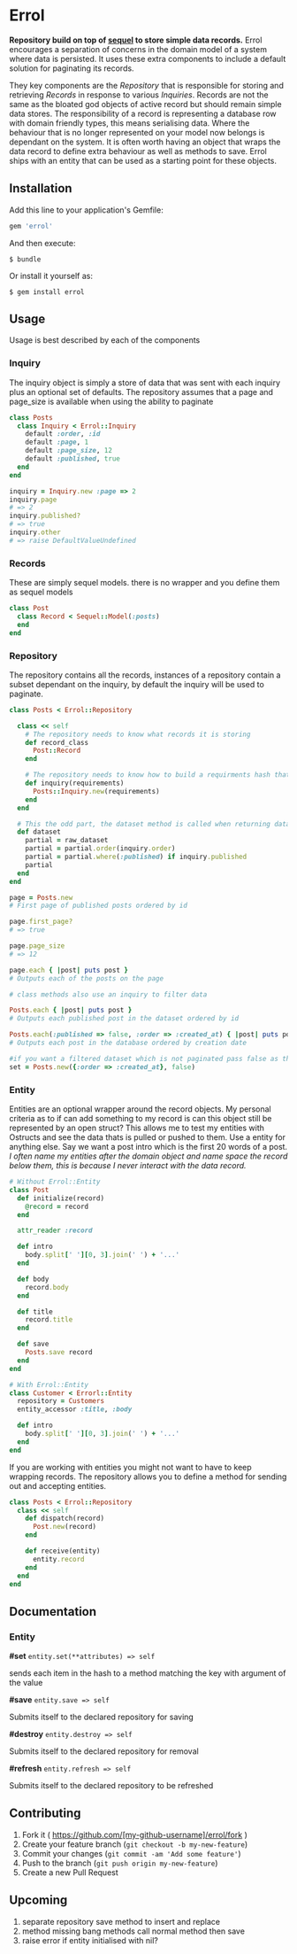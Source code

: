 # Errol

**Repository build on top of [sequel](http://sequel.jeremyevans.net/) to store simple data records.** Errol encourages a separation of concerns in the domain model of a system where data is persisted. It uses these extra components to include a default solution for paginating its records.

They key components are the *Repository* that is responsible for storing and retrieving *Records* in response to various *Inquiries*. Records are not the same as the bloated god objects of active record but should remain simple data stores. The responsibility of a record is representing a database row with domain friendly types, this means serialising data. Where the behaviour that is no longer represented on your model now belongs is dependant on the system. It is often worth having an object that wraps the data record to define extra behaviour as well as methods to save. Errol ships with an entity that can be used as a starting point for these objects.  



## Installation

Add this line to your application's Gemfile:

```ruby
gem 'errol'
```

And then execute:

    $ bundle

Or install it yourself as:

    $ gem install errol

## Usage

Usage is best described by each of the components

### Inquiry
The inquiry object is simply a store of data that was sent with each inquiry plus an optional set of defaults. The repository assumes that a page and page_size is available when using the ability to paginate

```rb
class Posts
  class Inquiry < Errol::Inquiry
    default :order, :id
    default :page, 1
    default :page_size, 12
    default :published, true
  end
end

inquiry = Inquiry.new :page => 2
inquiry.page
# => 2
inquiry.published?
# => true
inquiry.other
# => raise DefaultValueUndefined
```

### Records
These are simply sequel models. there is no wrapper and you define them as sequel models

```rb
class Post
  class Record < Sequel::Model(:posts)
  end
end
```

### Repository
The repository contains all the records, instances of a repository contain a subset dependant on the inquiry, by default the inquiry will be used to paginate.

```rb
class Posts < Errol::Repository

  class << self
    # The repository needs to know what records it is storing
    def record_class
      Post::Record
    end

    # The repository needs to know how to build a requirments hash that may be empty into a inquiry containing defaults
    def inquiry(requirements)
      Posts::Inquiry.new(requirements)
    end
  end

  # This the odd part, the dataset method is called when returning data. This a custom method that allows arbitrarily complex manipulation of data using settings from the inquiry
  def dataset
    partial = raw_dataset
    partial = partial.order(inquiry.order)
    partial = partial.where(:published) if inquiry.published
    partial
  end
end

page = Posts.new
# First page of published posts ordered by id

page.first_page?
# => true

page.page_size
# => 12

page.each { |post| puts post }
# Outputs each of the posts on the page

# class methods also use an inquiry to filter data

Posts.each { |post| puts post }
# Outputs each published post in the dataset ordered by id

Posts.each(:published => false, :order => :created_at) { |post| puts post }
# Outputs each post in the database ordered by creation date

#if you want a filtered dataset which is not paginated pass false as the last argument
set = Posts.new({:order => :created_at}, false)
```

### Entity
Entities are an optional wrapper around the record objects. My personal criteria as to if can add something to my record is can this object still be represented by an open struct? This allows me to test my entities with Ostructs and see the data thats is pulled or pushed to them. Use a entity for anything else. Say we want a post intro which is the first 20 words of a post. *I often name my entities after the domain object and name space the record below them, this is because I never interact with the data record.*

```rb
# Without Errol::Entity
class Post
  def initialize(record)
    @record = record
  end

  attr_reader :record

  def intro
    body.split[' '][0, 3].join(' ') + '...'
  end

  def body
    record.body
  end

  def title
    record.title
  end

  def save
    Posts.save record
  end
end

# With Errol::Entity
class Customer < Errorl::Entity
  repository = Customers
  entity_accessor :title, :body

  def intro
    body.split[' '][0, 3].join(' ') + '...'
  end
end
```

If you are working with entities you might not want to have to keep wrapping records. The repository allows you to define a method for sending out and accepting entities.

```rb
class Posts < Errol::Repository
  class << self
    def dispatch(record)
      Post.new(record)
    end

    def receive(entity)
      entity.record
    end
  end
end
```

## Documentation

### Entity

**#set** `entity.set(**attributes) => self`

sends each item in the hash to a method matching the key with argument of the value

**#save** `entity.save => self`

Submits itself to the declared repository for saving

**#destroy** `entity.destroy => self`

Submits itself to the declared repository for removal

**#refresh** `entity.refresh => self`

Submits itself to the declared repository to be refreshed

## Contributing

1. Fork it ( https://github.com/[my-github-username]/errol/fork )
2. Create your feature branch (`git checkout -b my-new-feature`)
3. Commit your changes (`git commit -am 'Add some feature'`)
4. Push to the branch (`git push origin my-new-feature`)
5. Create a new Pull Request

## Upcoming
1. separate repository save method to insert and replace
2. method missing bang methods call normal method then save
3. raise error if entity initialised with nil?
